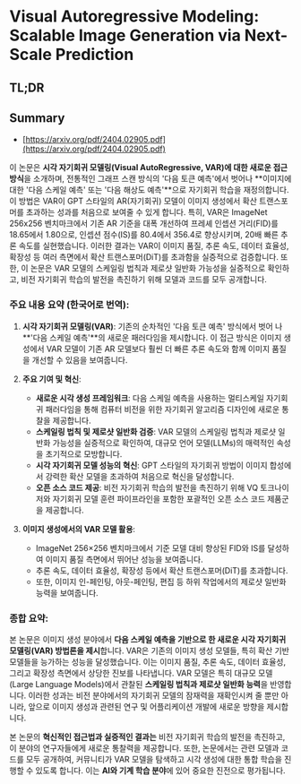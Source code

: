 # Visual Autoregressive Modeling: Scalable Image Generation via Next-Scale Prediction
## TL;DR
## Summary
- [https://arxiv.org/pdf/2404.02905.pdf](https://arxiv.org/pdf/2404.02905.pdf)

이 논문은 **시각 자기회귀 모델링(Visual AutoRegressive, VAR)에 대한 새로운 접근 방식**을 소개하며, 전통적인 그래프 스캔 방식의 '다음 토큰 예측'에서 벗어나 **이미지에 대한 '다음 스케일 예측' 또는 '다음 해상도 예측'**으로 자기회귀 학습을 재정의합니다. 이 방법은 VAR이 GPT 스타일의 AR(자기회귀) 모델이 이미지 생성에서 확산 트랜스포머를 초과하는 성과를 처음으로 보여줄 수 있게 합니다. 특히, VAR은 ImageNet 256x256 벤치마크에서 기존 AR 기준을 대폭 개선하여 프레셰 인셉션 거리(FID)를 18.65에서 1.80으로, 인셉션 점수(IS)를 80.4에서 356.4로 향상시키며, 20배 빠른 추론 속도를 실현했습니다. 이러한 결과는 VAR이 이미지 품질, 추론 속도, 데이터 효율성, 확장성 등 여러 측면에서 확산 트랜스포머(DiT)를 초과함을 실증적으로 검증합니다. 또한, 이 논문은 VAR 모델의 스케일링 법칙과 제로샷 일반화 가능성을 실증적으로 확인하고, 비전 자기회귀 학습의 발전을 촉진하기 위해 모델과 코드를 모두 공개합니다.

### 주요 내용 요약 (한국어로 번역):
1. **시각 자기회귀 모델링(VAR)**: 기존의 순차적인 '다음 토큰 예측' 방식에서 벗어 나 **'다음 스케일 예측'**의 새로운 패러다임을 제시합니다. 이 접근 방식은 이미지 생성에서 VAR 모델이 기존 AR 모델보다 훨씬 더 빠른 추론 속도와 함께 이미지 품질을 개선할 수 있음을 보여줍니다.

2. **주요 기여 및 혁신**:
   - **새로운 시각 생성 프레임워크**: 다음 스케일 예측을 사용하는 멀티스케일 자기회귀 패러다임을 통해 컴퓨터 비전을 위한 자기회귀 알고리즘 디자인에 새로운 통찰을 제공합니다.
   - **스케일링 법칙 및 제로샷 일반화 검증**: VAR 모델의 스케일링 법칙과 제로샷 일반화 가능성을 실증적으로 확인하여, 대규모 언어 모델(LLMs)의 매력적인 속성을 초기적으로 모방합니다.
   - **시각 자기회귀 모델 성능의 혁신**: GPT 스타일의 자기회귀 방법이 이미지 합성에서 강력한 확산 모델을 초과하여 처음으로 혁신을 달성합니다.
   - **오픈 소스 코드 제공**: 비전 자기회귀 학습의 발전을 촉진하기 위해 VQ 토크나이저와 자기회귀 모델 훈련 파이프라인을 포함한 포괄적인 오픈 소스 코드 제품군을 제공합니다.

3. **이미지 생성에서의 VAR 모델 활용**:
   - ImageNet 256×256 벤치마크에서 기준 모델 대비 향상된 FID와 IS를 달성하여 이미지 품질 측면에서 뛰어난 성능을 보여줍니다.
   - 추론 속도, 데이터 효율성, 확장성 등에서 확산 트랜스포머(DiT)를 초과합니다. 
   - 또한, 이미지 인-페인팅, 아웃-페인팅, 편집 등 하위 작업에서의 제로샷 일반화 능력을 보여줍니다.

### 종합 요약:
본 논문은 이미지 생성 분야에서 **다음 스케일 예측을  기반으로 한 새로운 시각 자기회귀 모델링(VAR) 방법론을 제시**합니다. VAR은 기존의 이미지 생성 모델들, 특히 확산 기반 모델들을 능가하는 성능을 달성했습니다. 이는 이미지 품질, 추론 속도, 데이터 효율성, 그리고 확장성 측면에서 상당한 진보를 나타냅니다. VAR 모델은 특히 대규모 모델(Large Language Models)에서 관찰된 **스케일링 법칙과 제로샷 일반화 능력**을 반영합니다. 이러한 성과는 비전 분야에서의 자기회귀 모델의 잠재력을 재확인시켜 줄 뿐만 아니라, 앞으로 이미지 생성과 관련된 연구 및 어플리케이션 개발에 새로운 방향을 제시합니다.

본 논문의 **혁신적인 접근법과 실증적인 결과는** 비전 자기회귀 학습의 발전을 촉진하고, 이 분야의 연구자들에게 새로운 통찰력을 제공합니다. 또한, 논문에서는 관련 모델과 코드를 모두 공개하여, 커뮤니티가 VAR 모델을 탐색하고 시각 생성에 대한 통합 학습을 진행할 수 있도록 합니다. 이는 **AI와 기계 학습 분야**에 있어 중요한 진전으로 평가됩니다.